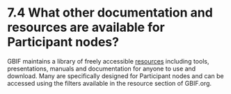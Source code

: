 # 7.4 What other documentation and resources are available for Participant nodes?

GBIF maintains a library of freely accessible [resources](https://www.gbif.org/resource/search) including tools, presentations, manuals and documentation for anyone to use and download. Many are specifically designed for Participant nodes and can be accessed using the filters available in the resource section of GBIF.org.

